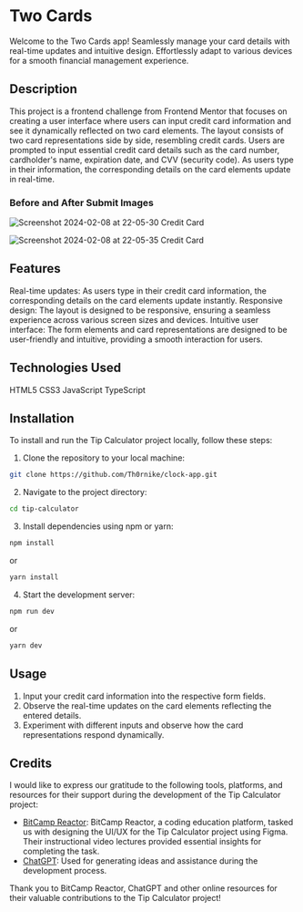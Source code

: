 # Two Cards
Welcome to the Two Cards app! Seamlessly manage your card details with real-time updates and intuitive design. Effortlessly adapt to various devices for a smooth financial management experience.

## Description
This project is a frontend challenge from Frontend Mentor that focuses on creating a user interface where users can input credit card information and see it dynamically reflected on two card elements. The layout consists of two card representations side by side, resembling credit cards. Users are prompted to input essential credit card details such as the card number, cardholder's name, expiration date, and CVV (security code). As users type in their information, the corresponding details on the card elements update in real-time.

### Before and After Submit Images
![Screenshot 2024-02-08 at 22-05-30 Credit Card](https://github.com/Th0rnike/two-cards/assets/116254117/bb368100-9481-41b2-8d8a-4bf86f020c3d)

![Screenshot 2024-02-08 at 22-05-35 Credit Card](https://github.com/Th0rnike/two-cards/assets/116254117/b0b35ddc-ded3-45f1-950d-d9691c75e4b2)

## Features
Real-time updates: As users type in their credit card information, the corresponding details on the card elements update instantly.
Responsive design: The layout is designed to be responsive, ensuring a seamless experience across various screen sizes and devices.
Intuitive user interface: The form elements and card representations are designed to be user-friendly and intuitive, providing a smooth interaction for users.

## Technologies Used
HTML5
CSS3
JavaScript
TypeScript

## Installation

To install and run the Tip Calculator project locally, follow these steps:

1. Clone the repository to your local machine:

```bash
git clone https://github.com/Th0rnike/clock-app.git
```

2. Navigate to the project directory:

```bash
cd tip-calculator
```

3. Install dependencies using npm or yarn:

```bash
npm install
```

or

```bash
yarn install
```

4. Start the development server:

```bash
npm run dev
```

or

```bash
yarn dev
```

## Usage
1. Input your credit card information into the respective form fields.
2. Observe the real-time updates on the card elements reflecting the entered details.
3. Experiment with different inputs and observe how the card representations respond dynamically.

## Credits
I would like to express our gratitude to the following tools, platforms, and resources for their support during the development of the Tip Calculator project:

- [BitCamp Reactor](https://reactor.bitcamp.ge/): BitCamp Reactor, a coding education platform, tasked us with designing the UI/UX for the Tip Calculator project using Figma. Their instructional video lectures provided essential insights for completing the task.
- [ChatGPT](https://chat.openai.com/): Used for generating ideas and assistance during the development process.

Thank you to BitCamp Reactor, ChatGPT and other online resources for their valuable contributions to the Tip Calculator project!
